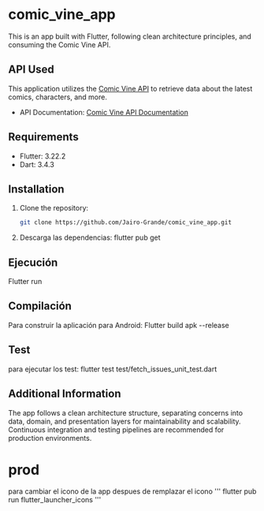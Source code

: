 # comic_vine_app

This is an app built with Flutter, following clean architecture principles, and consuming the Comic Vine API.

## API Used

This application utilizes the [Comic Vine API](https://comicvine.gamespot.com/api/documentation) to retrieve data about the latest comics, characters, and more.

- API Documentation: [Comic Vine API Documentation](https://comicvine.gamespot.com/api/documentation)

## Requirements

- Flutter: 3.22.2
- Dart: 3.4.3

## Installation

1. Clone the repository:
   ```bash
   git clone https://github.com/Jairo-Grande/comic_vine_app.git
   
2. Descarga las dependencias:
   flutter pub get

## Ejecución

  Flutter run

## Compilación

Para construir la aplicación para Android:
Flutter build apk --release

## Test
para ejecutar los test:
flutter test test/fetch_issues_unit_test.dart

## Additional Information
The app follows a clean architecture structure, separating concerns into data, domain, and presentation layers for maintainability and scalability.
Continuous integration and testing pipelines are recommended for production environments.


# prod
para cambiar el icono de la app despues de remplazar el icono
'''
flutter pub run flutter_launcher_icons
'''
